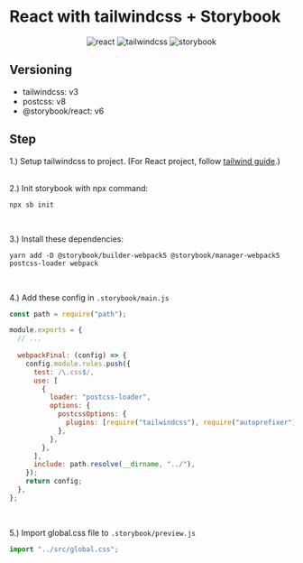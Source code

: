 # React with tailwindcss + Storybook

<div align="center">
  <img src="https://img.shields.io/badge/React-20232A?style=for-the-badge&logo=react&logoColor=61DAFB" alt="react" />
  <img src="https://img.shields.io/badge/Tailwind_CSS-38B2AC?style=for-the-badge&logo=tailwind-css&logoColor=white" alt="tailwindcss" />
  <img src="https://img.shields.io/badge/storybook-FF4785?style=for-the-badge&logo=storybook&logoColor=white" alt="storybook" />
</div>

## Versioning
- tailwindcss: v3<br />
- postcss: v8<br />
- @storybook/react: v6<br />

## Step
1.) Setup tailwindcss to project. (For React project, follow [tailwind guide](https://tailwindcss.com/docs/installation).)<br /><br />

2.) Init storybook with npx command:
```
npx sb init
```
<br />

3.) Install these dependencies:
```
yarn add -D @storybook/builder-webpack5 @storybook/manager-webpack5 postcss-loader webpack
```
<br />

4.) Add these config in `.storybook/main.js`
```js
const path = require("path");

module.exports = {
  // ...
  
  webpackFinal: (config) => {
    config.module.rules.push({
      test: /\.css$/,
      use: [
        {
          loader: "postcss-loader",
          options: {
            postcssOptions: {
              plugins: [require("tailwindcss"), require("autoprefixer")],
            },
          },
        },
      ],
      include: path.resolve(__dirname, "../"),
    });
    return config;
  },
};
```
<br />

5.) Import global.css file to `.storybook/preview.js`
```js
import "../src/global.css";
```

